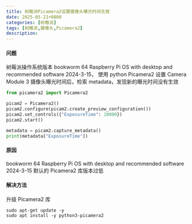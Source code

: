 ```yaml
---
title: 树莓派Picamera2设置摄像头曝光时间无效
date: 2025-05-21+0800
categories: [树莓派]
tags: [树莓派,摄像头,Picamera2]
description: 
---
```


#### 问题
树莓派操作系统版本 bookworm 64 Raspberry Pi OS with desktop and recommended software 2024-3-15，
使用 python Picamera2 设置 Camera Module 3 摄像头曝光时间后，检索 metadata，发现新的曝光时间没有生效

```python
from picamera2 import Picamera2

picam2 = Picamera2()
picam2.configure(picam2.create_preview_configuration())
picam2.set_controls({"ExposureTime": 10000})
picam2.start()

metadata = picam2.capture_metadata()
print(metadata["ExposureTime"])
```

#### 原因
bookworm 64 Raspberry Pi OS with desktop and recommended software 2024-3-15 默认的 Picamera2 库版本过低

#### 解决方法
升级 Picamera2 库

```shell
sudo apt-get update -y
sudo apt install -y python3-picamera2
```